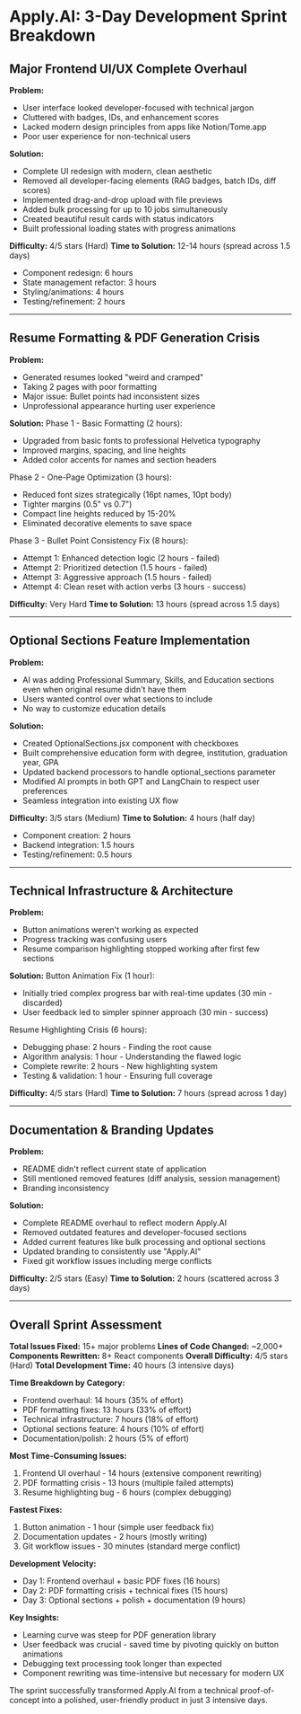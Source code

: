 # Apply.AI: 3-Day Development Sprint Breakdown

## Major Frontend UI/UX Complete Overhaul

**Problem:**
- User interface looked developer-focused with technical jargon
- Cluttered with badges, IDs, and enhancement scores
- Lacked modern design principles from apps like Notion/Tome.app
- Poor user experience for non-technical users

**Solution:**
- Complete UI redesign with modern, clean aesthetic
- Removed all developer-facing elements (RAG badges, batch IDs, diff scores)
- Implemented drag-and-drop upload with file previews
- Added bulk processing for up to 10 jobs simultaneously
- Created beautiful result cards with status indicators
- Built professional loading states with progress animations

**Difficulty:** 4/5 stars (Hard)
**Time to Solution:** 12-14 hours (spread across 1.5 days)
- Component redesign: 6 hours
- State management refactor: 3 hours
- Styling/animations: 4 hours
- Testing/refinement: 2 hours

---

## Resume Formatting & PDF Generation Crisis

**Problem:**
- Generated resumes looked "weird and cramped"
- Taking 2 pages with poor formatting
- Major issue: Bullet points had inconsistent sizes
- Unprofessional appearance hurting user experience

**Solution:**
Phase 1 - Basic Formatting (2 hours):
- Upgraded from basic fonts to professional Helvetica typography
- Improved margins, spacing, and line heights
- Added color accents for names and section headers

Phase 2 - One-Page Optimization (3 hours):
- Reduced font sizes strategically (16pt names, 10pt body)
- Tighter margins (0.5" vs 0.7")
- Compact line heights reduced by 15-20%
- Eliminated decorative elements to save space

Phase 3 - Bullet Point Consistency Fix (8 hours):
- Attempt 1: Enhanced detection logic (2 hours - failed)
- Attempt 2: Prioritized detection (1.5 hours - failed)
- Attempt 3: Aggressive approach (1.5 hours - failed)
- Attempt 4: Clean reset with action verbs (3 hours - success)

**Difficulty:** Very Hard
**Time to Solution:** 13 hours (spread across 1.5 days)

---

## Optional Sections Feature Implementation

**Problem:**
- AI was adding Professional Summary, Skills, and Education sections even when original resume didn't have them
- Users wanted control over what sections to include
- No way to customize education details

**Solution:**
- Created OptionalSections.jsx component with checkboxes
- Built comprehensive education form with degree, institution, graduation year, GPA
- Updated backend processors to handle optional_sections parameter
- Modified AI prompts in both GPT and LangChain to respect user preferences
- Seamless integration into existing UX flow

**Difficulty:** 3/5 stars (Medium)
**Time to Solution:** 4 hours (half day)
- Component creation: 2 hours
- Backend integration: 1.5 hours
- Testing/refinement: 0.5 hours

---

## Technical Infrastructure & Architecture

**Problem:**
- Button animations weren't working as expected
- Progress tracking was confusing users
- Resume comparison highlighting stopped working after first few sections

**Solution:**
Button Animation Fix (1 hour):
- Initially tried complex progress bar with real-time updates (30 min - discarded)
- User feedback led to simpler spinner approach (30 min - success)

Resume Highlighting Crisis (6 hours):
- Debugging phase: 2 hours - Finding the root cause
- Algorithm analysis: 1 hour - Understanding the flawed logic
- Complete rewrite: 2 hours - New highlighting system
- Testing & validation: 1 hour - Ensuring full coverage

**Difficulty:** 4/5 stars (Hard)
**Time to Solution:** 7 hours (spread across 1 day)

---

## Documentation & Branding Updates

**Problem:**
- README didn't reflect current state of application
- Still mentioned removed features (diff analysis, session management)
- Branding inconsistency

**Solution:**
- Complete README overhaul to reflect modern Apply.AI
- Removed outdated features and developer-focused sections
- Added current features like bulk processing and optional sections
- Updated branding to consistently use "Apply.AI"
- Fixed git workflow issues including merge conflicts

**Difficulty:** 2/5 stars (Easy)
**Time to Solution:** 2 hours (scattered across 3 days)

---

## Overall Sprint Assessment

**Total Issues Fixed:** 15+ major problems
**Lines of Code Changed:** ~2,000+
**Components Rewritten:** 8+ React components
**Overall Difficulty:** 4/5 stars (Hard)
**Total Development Time:** 40 hours (3 intensive days)

**Time Breakdown by Category:**
- Frontend overhaul: 14 hours (35% of effort)
- PDF formatting fixes: 13 hours (33% of effort)
- Technical infrastructure: 7 hours (18% of effort)
- Optional sections feature: 4 hours (10% of effort)
- Documentation/polish: 2 hours (5% of effort)

**Most Time-Consuming Issues:**
1. Frontend UI overhaul - 14 hours (extensive component rewriting)
2. PDF formatting crisis - 13 hours (multiple failed attempts)
3. Resume highlighting bug - 6 hours (complex debugging)

**Fastest Fixes:**
1. Button animation - 1 hour (simple user feedback fix)
2. Documentation updates - 2 hours (mostly writing)
3. Git workflow issues - 30 minutes (standard merge conflict)

**Development Velocity:**
- Day 1: Frontend overhaul + basic PDF fixes (16 hours)
- Day 2: PDF formatting crisis + technical fixes (15 hours)
- Day 3: Optional sections + polish + documentation (9 hours)

**Key Insights:**
- Learning curve was steep for PDF generation library
- User feedback was crucial - saved time by pivoting quickly on button animations
- Debugging text processing took longer than expected
- Component rewriting was time-intensive but necessary for modern UX

The sprint successfully transformed Apply.AI from a technical proof-of-concept into a polished, user-friendly product in just 3 intensive days. 